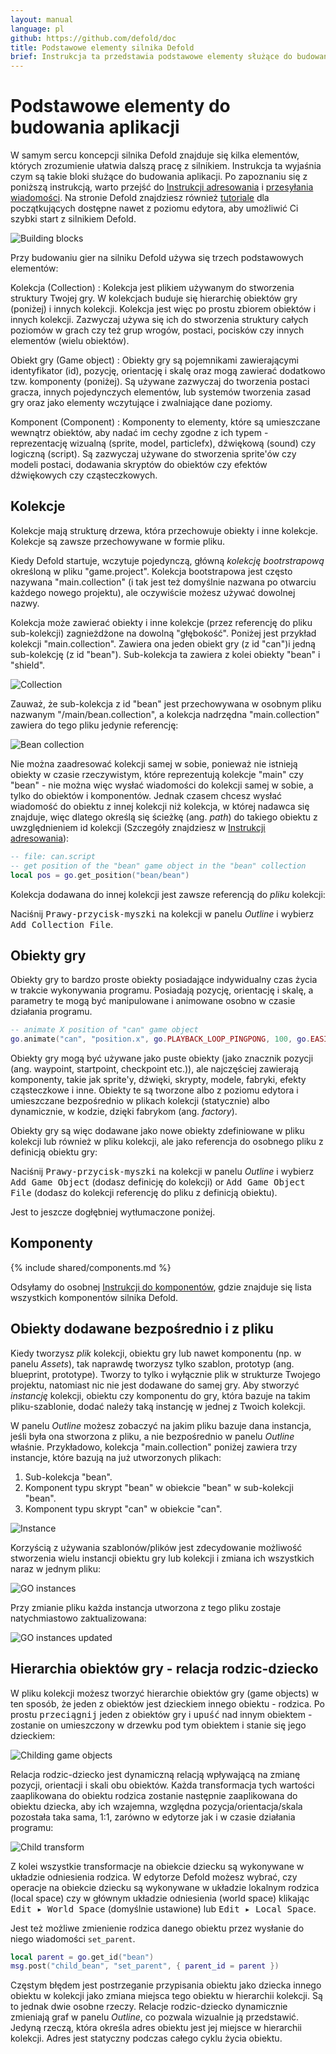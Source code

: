 ```yaml
---
layout: manual
language: pl
github: https://github.com/defold/doc
title: Podstawowe elementy silnika Defold
brief: Instrukcja ta przedstawia podstawowe elementy służące do budowania aplikacji w Defoldzie oraz opisuje jak działają obiekty, komponenty i kolekcje.
---
```


#  Podstawowe elementy do budowania aplikacji

W samym sercu koncepcji silnika Defold znajduje się kilka elementów, których zrozumienie ułatwia dalszą pracę z silnikiem. Instrukcja ta wyjaśnia czym są takie bloki służące do budowania aplikacji. Po zapoznaniu się z poniższą instrukcją, warto przejść do [Instrukcji adresowania](/pl/manuals/addressing) i [przesyłania wiadomości](/pl/manuals/message-passing). Na stronie Defold znajdziesz również [tutoriale](/tutorials/getting-started) dla początkujących dostępne nawet z poziomu edytora, aby umożliwić Ci szybki start z silnikiem Defold.

![Building blocks](/manuals/images/building_blocks/building_blocks.png)

Przy budowaniu gier na silniku Defold używa się trzech podstawowych elementów:

Kolekcja (Collection)
: Kolekcja jest plikiem używanym do stworzenia struktury Twojej gry. W kolekcjach buduje się hierarchię obiektów gry (poniżej) i innych kolekcji. Kolekcja jest więc po prostu zbiorem obiektów i innych kolekcji. Zazwyczaj używa się ich do stworzenia struktury całych poziomów w grach czy też grup wrogów, postaci, pocisków czy innych elementów (wielu obiektów).

Obiekt gry (Game object)
: Obiekty gry są pojemnikami zawierającymi identyfikator (id), pozycję, orientację i skalę oraz mogą zawierać dodatkowo tzw. komponenty (poniżej). Są używane zazwyczaj do tworzenia postaci gracza, innych pojedynczych elementów, lub systemów tworzenia zasad gry oraz jako elementy wczytujące i zwalniające dane poziomy.

Komponent (Component)
: Komponenty to elementy, które są umieszczane wewnątrz obiektów, aby nadać im cechy zgodne z ich typem - reprezentację wizualną (sprite, model, particlefx), dźwiękową (sound) czy logiczną (script). Są zazwyczaj używane do stworzenia sprite'ów czy modeli postaci, dodawania skryptów do obiektów czy efektów dźwiękowych czy cząsteczkowych.

## Kolekcje

Kolekcje mają strukturę drzewa, która przechowuje obiekty i inne kolekcje. Kolekcje są zawsze przechowywane w formie pliku.

Kiedy Defold startuje, wczytuje pojedynczą, główną _kolekcję bootrstrapową_ określoną w pliku "game.project". Kolekcja bootstrapowa jest często nazywana "main.collection" (i tak jest też domyślnie nazwana po otwarciu każdego nowego projektu), ale oczywiście możesz używać dowolnej nazwy.

Kolekcja może zawierać obiekty i inne kolekcje (przez referencję do pliku sub-kolekcji) zagnieżdżone na dowolną "głębokość". Poniżej jest przykład kolekcji "main.collection". Zawiera ona jeden obiekt gry (z id "can")i jedną sub-kolekcję (z id "bean"). Sub-kolekcja ta zawiera z kolei obiekty "bean" i "shield".

![Collection](/manuals/images/building_blocks/collection.png)

Zauważ, że sub-kolekcja z id "bean" jest przechowywana w osobnym pliku nazwanym "/main/bean.collection", a kolekcja nadrzędna "main.collection" zawiera do tego pliku jedynie referencję:

![Bean collection](/manuals/images/building_blocks/bean_collection.png)

Nie można zaadresować kolekcji samej w sobie, ponieważ nie istnieją obiekty w czasie rzeczywistym, które reprezentują kolekcje "main" czy "bean" - nie można więc wysłać wiadomości do kolekcji samej w sobie, a tylko do obiektów i komponentów. Jednak czasem chcesz wysłać wiadomość do obiektu z innej kolekcji niż kolekcja, w której nadawca się znajduje, więc dlatego określą się ścieżkę (ang. _path_) do takiego obiektu z uwzględnieniem id kolekcji (Szczegóły znajdziesz w [Instrukcji adresowania](/pl/manuals/addressing)):

```lua
-- file: can.script
-- get position of the "bean" game object in the "bean" collection
local pos = go.get_position("bean/bean")
```

Kolekcja dodawana do innej kolekcji jest zawsze referencją do _pliku_ kolekcji:

Naciśnij <kbd>Prawy-przycisk-myszki</kbd> na kolekcji w panelu *Outline* i wybierz <kbd>Add Collection File</kbd>.

## Obiekty gry

Obiekty gry to bardzo proste obiekty posiadające indywidualny czas życia w trakcie wykonywania programu. Posiadają pozycję, orientację i skalę, a parametry te mogą być manipulowane i animowane osobno w czasie działania programu.

```lua
-- animate X position of "can" game object
go.animate("can", "position.x", go.PLAYBACK_LOOP_PINGPONG, 100, go.EASING_LINEAR, 1.0)
```

Obiekty gry mogą być używane jako puste obiekty (jako znacznik pozycji (ang. waypoint, startpoint, checkpoint etc.)), ale najczęściej zawierają komponenty, takie jak sprite'y, dźwięki, skrypty, modele, fabryki, efekty cząsteczkowe i inne. Obiekty te są tworzone albo z poziomu edytora i umieszczane bezpośrednio w plikach kolekcji (statycznie) albo dynamicznie, w kodzie, dzięki fabrykom (ang. _factory_).

Obiekty gry są więc dodawane jako nowe obiekty zdefiniowane w pliku kolekcji lub również w pliku kolekcji, ale jako referencja do osobnego pliku z definicją obiektu gry:

Naciśnij <kbd>Prawy-przycisk-myszki</kbd> na kolekcji w panelu *Outline* i wybierz <kbd>Add Game Object</kbd> (dodasz definicję do kolekcji) or <kbd>Add Game Object File</kbd> (dodasz do kolekcji referencję do pliku z definicją obiektu).

Jest to jeszcze dogłębniej wytłumaczone poniżej.


## Komponenty

{% include shared/components.md %}

Odsyłamy do osobnej [Instrukcji do komponentów](/pl/manuals/components/), gdzie znajduje się lista wszystkich komponentów silnika Defold.

## Obiekty dodawane bezpośrednio i z pliku

Kiedy tworzysz _plik_ kolekcji, obiektu gry lub nawet komponentu (np. w panelu *Assets*), tak naprawdę tworzysz tylko szablon, prototyp (ang. blueprint, prototype). Tworzy to tylko i wyłącznie plik w strukturze Twojego projektu, natomiast nic nie jest dodawane do samej gry. Aby stworzyć _instancję_ kolekcji, obiektu czy komponentu do gry, która bazuje na takim pliku-szablonie, dodać należy taką instancję w jednej z Twoich kolekcji.

W panelu *Outline* możesz zobaczyć na jakim pliku bazuje dana instancja, jeśli była ona stworzona z pliku, a nie bezpośrednio w panelu *Outline* właśnie. Przykładowo, kolekcja "main.collection"  poniżej zawiera trzy instancje, które bazują na już utworzonych plikach:

1. Sub-kolekcja "bean".
2. Komponent typu skrypt "bean" w obiekcie "bean"  w sub-kolekcji "bean".
3. Komponent typu skrypt "can" w obiekcie "can".

![Instance](/manuals/images/building_blocks/instance.png)

Korzyścią z używania szablonów/plików jest zdecydowanie możliwość stworzenia wielu instancji obiektu gry lub kolekcji i zmiana ich wszystkich naraz w jednym pliku:

![GO instances](/manuals/images/building_blocks/go_instance.png)

Przy zmianie pliku każda instancja utworzona z tego pliku zostaje natychmiastowo zaktualizowana:

![GO instances updated](/manuals/images/building_blocks/go_instance2.png)

## Hierarchia obiektów gry - relacja rodzic-dziecko

W pliku kolekcji możesz tworzyć hierarchie obiektów gry (game objects) w ten sposób, że jeden z obiektów jest dzieckiem innego obiektu - rodzica. Po prostu <kbd>przeciągnij</kbd> jeden z obiektów gry i <kbd>upuść</kbd> nad innym obiektem - zostanie on umieszczony w drzewku pod tym obiektem i stanie się jego dzieckiem:

![Childing game objects](/manuals/images/building_blocks/childing.png)

Relacja rodzic-dziecko jest dynamiczną relacją wpływającą na zmianę pozycji, orientacji i skali obu obiektów. Każda transformacja tych wartości zaaplikowana do obiektu rodzica zostanie następnie zaaplikowana do obiektu dziecka, aby ich wzajemna, względna pozycja/orientacja/skala pozostała taka sama, 1:1, zarówno w edytorze jak i w czasie działania programu:

![Child transform](/manuals/images/building_blocks/child_transform.png)

Z kolei wszystkie transformacje na obiekcie dziecku są wykonywane w układzie odniesienia rodzica. W edytorze Defold możesz wybrać, czy operacje na obiekcie dziecku są wykonywane w układzie lokalnym rodzica (local space) czy w głównym układzie odniesienia (world space) klikając <kbd>Edit ▸ World Space</kbd> (domyślnie ustawione) lub <kbd>Edit ▸ Local Space</kbd>.

Jest też możliwe zmienienie rodzica danego obiektu przez wysłanie do niego wiadomości `set_parent`.

```lua
local parent = go.get_id("bean")
msg.post("child_bean", "set_parent", { parent_id = parent })
```

Częstym błędem jest postrzeganie przypisania obiektu jako dziecka innego obiektu w kolekcji jako zmiana miejsca tego obiektu w hierarchii kolekcji. Są to jednak dwie osobne rzeczy. Relacje rodzic-dziecko dynamicznie zmieniają graf w panelu *Outline*, co pozwala wizualnie ją przedstawić. Jedyną rzeczą, która określa adres obiektu jest jej miejsce w hierarchii kolekcji. Adres jest statyczny podczas całego cyklu życia obiektu.
